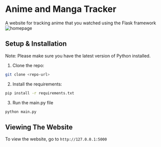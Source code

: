 # Anime and Manga Tracker
A website for tracking anime that you watched using the Flask framework
![homepage](https://github.com/rtorc777/anime-tracker-flask/assets/133179555/4cfac79b-ba57-4d98-a147-ce43066b0b3d)

## Setup & Installation

Note: Please make sure you have the latest version of Python installed.

1) Clone the repo:
```bash
git clone <repo-url>
```


2) Install the requirements:
```bash
pip install -r requirements.txt
```


3) Run the main.py file
```bash
python main.py
```

## Viewing The Website

To view the website, go to `http://127.0.0.1:5000`
